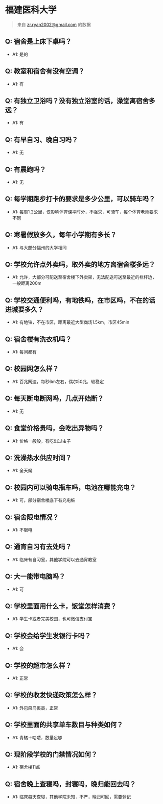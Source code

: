 # 福建医科大学
> 来自 zr.ryan2002@gmail.com 的数据
## Q: 宿舍是上床下桌吗？
- A1: 是的
## Q: 教室和宿舍有没有空调？
- A1: 有
## Q: 有独立卫浴吗？没有独立浴室的话，澡堂离宿舍多远？
- A1: 有
## Q: 有早自习、晚自习吗？
- A1: 无
## Q: 有晨跑吗？
- A1: 无
## Q: 每学期跑步打卡的要求是多少公里，可以骑车吗？
- A1: 每周1.2公里，仅影响体育课平时分，不强求，可骑车，每个体育老师要求不同
## Q: 寒暑假放多久，每年小学期有多长？
- A1: 与大部分福州的大学相同
## Q: 学校允许点外卖吗，取外卖的地方离宿舍楼多远？
- A1: 允许，大部分可配送至宿舍楼下外卖架，无法配送可送至最近的栏杆边，一般距离200m
## Q: 学校交通便利吗，有地铁吗，在市区吗，不在的话进城要多久？
- A1: 有地铁，不在市区，距离最近大型商场1.5km，市区45min
## Q: 宿舍楼有洗衣机吗？
- A1: 每间都有
## Q: 校园网怎么样？
- A1: 百兆网速，每秒6m左右，偶尔50兆，较稳定
## Q: 每天断电断网吗，几点开始断？
- A1: 无
## Q: 食堂价格贵吗，会吃出异物吗？
- A1: 价格一般般，有吃出过虫子
## Q: 洗澡热水供应时间？
- A1: 全天候
## Q: 校园内可以骑电瓶车吗，电池在哪能充电？
- A1: 可，部分宿舍楼底下有充电桩
## Q: 宿舍限电情况？
- A1: 不限电
## Q: 通宵自习有去处吗？
- A1: 临床有自习室，其他学院可以去通宵教室
## Q: 大一能带电脑吗？
- A1: 可
## Q: 学校里面用什么卡，饭堂怎样消费？
- A1: 学生卡或者完美校园，也可微信支付宝
## Q: 学校会给学生发银行卡吗？
- A1: 会
## Q: 学校的超市怎么样？
- A1: 正常
## Q: 学校的收发快递政策怎么样？
- A1: 外包菜鸟裹裹，正常
## Q: 学校里面的共享单车数目与种类如何？
- A1: 青橘＋哈喽，数量足够
## Q: 现阶段学校的门禁情况如何？
- A1: 宿舍楼11点
## Q: 宿舍晚上查寝吗，封寝吗，晚归能回去吗？
- A1: 临床每天查寝，其他学院未知，不严，晚归可回，需要登记
